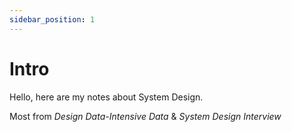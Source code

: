 ```yaml
---
sidebar_position: 1
---
```


# Intro

Hello, here are my notes about System Design.

Most from _Design Data-Intensive Data_ & _System Design Interview_
